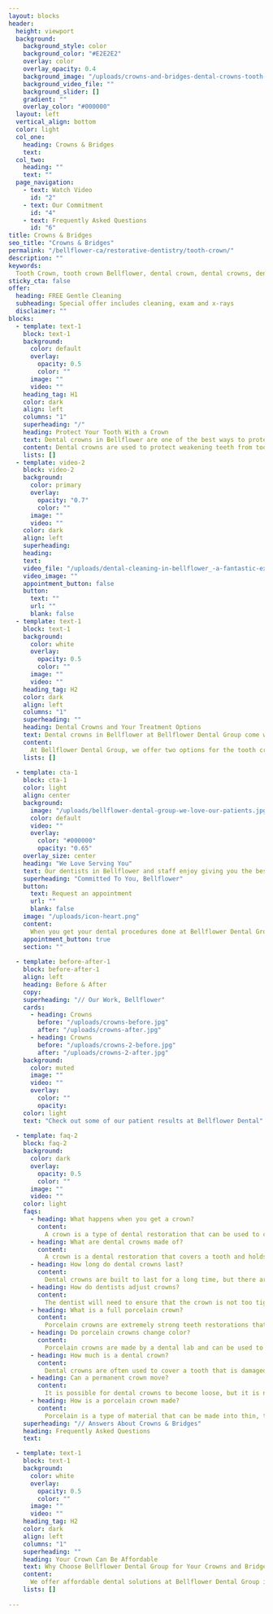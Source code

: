 ```yaml
---
layout: blocks
header:
  height: viewport
  background:
    background_style: color
    background_color: "#E2E2E2"
    overlay: color
    overlay_opacity: 0.4
    background_image: "/uploads/crowns-and-bridges-dental-crowns-tooth-restoration-bellflower-dental-bellflower-ca-hero.jpg"
    background_video_file: ""
    background_slider: []
    gradient: ""
    overlay_color: "#000000"
  layout: left
  vertical_align: bottom
  color: light
  col_one:
    heading: Crowns & Bridges
    text: 
  col_two:
    heading: ""
    text: ""
  page_navigation:
    - text: Watch Video
      id: "2"
    - text: Our Commitment
      id: "4"
    - text: Frequently Asked Questions
      id: "6"
title: Crowns & Bridges
seo_title: "Crowns & Bridges"
permalink: "/bellflower-ca/restorative-dentistry/tooth-crown/"
description: ""
keywords:
  Tooth Crown, tooth crown Bellflower, dental crown, dental crowns, dental crown cost, types of dental crowns, how long do crowns last, crowns dentist, dental bridge, dental bridge cost, dental bridge vs implant, tooth bridge, bridge for missing tooth, how does a tooth bridge work
sticky_cta: false
offer:
  heading: FREE Gentle Cleaning
  subheading: Special offer includes cleaning, exam and x-rays
  disclaimer: ""
blocks:
  - template: text-1
    block: text-1
    background:
      color: default
      overlay:
        opacity: 0.5
        color: ""
      image: ""
      video: ""
    heading_tag: H1
    color: dark
    align: left
    columns: "1"
    superheading: "/"
    heading: Protect Your Tooth With a Crown
    text: Dental crowns in Bellflower are one of the best ways to protect your teeth from further decay
    content: Dental crowns are used to protect weakening teeth from tooth decay* or breaking. A crown holds together a tooth that has been previously broken or damaged. A tooth crown can also be used to cover a tooth that has an unusual shape or color. A lot of the time dental crowns are used to aid other dental procedures, such as bridges or implants. However, one of the most common uses for a tooth crown in Bellflower is to help cover a filling when the filled tooth doesn’t have very much support, or tooth, left. We have our own on-site lab which means a very quick turnaround for crowns and very little wait for you. If you think you may be in a position that requires dental crowns in Bellflower, please don’t hesitate to give us a call with any questions. You can also schedule your appointment by calling us today.
    lists: []
  - template: video-2
    block: video-2
    background:
      color: primary
      overlay:
        opacity: "0.7"
        color: ""
      image: ""
      video: ""
    color: dark
    align: left
    superheading: 
    heading:
    text:
    video_file: "/uploads/dental-cleaning-in-bellflower_-a-fantastic-experience.mp4"
    video_image: ""
    appointment_button: false
    button:
      text: ""
      url: ""
      blank: false
  - template: text-1
    block: text-1
    background:
      color: white
      overlay:
        opacity: 0.5
        color: ""
      image: ""
      video: ""
    heading_tag: H2
    color: dark
    align: left
    columns: "1"
    superheading: ""
    heading: Dental Crowns and Your Treatment Options
    text: Dental crowns in Bellflower at Bellflower Dental Group come with two different options for your procedure
    content:
      At Bellflower Dental Group, we offer two options for the tooth crown process, which you should be aware of. First is the traditional, or lab-created option for a tooth crown. With lab-created dental crowns in Bellflower, your crown procedure is done over a span of multiple visits, in order to have the custom fit crown created and fitted properly to your tooth. Your first visit will involve examination and x-rays of your tooth to make sure other procedures are not needed, such as a root canal*. Once examined, the tooth will then be prepared for the crown, and an impression of your tooth will be taken and sent to the lab for a custom fit. While waiting to receive the permanent crown, a temporary crown will be placed. On your second visit, your tooth crown will be placed and examined for proper fit and color. The other is an option for CEREC dental crowns, which are same-day permanent crowns that are created during your treatment by the CEREC milling machine. The tooth crown is made to fit your tooth perfectly by computer-aided design that takes digital impressions of your teeth. The CEREC machine mills out your dental crowns within just a few minutes, requiring no need for added appointments. If you would like to schedule an appointment for dental crowns in Bellflower, call us 24/7. We are always available to take your call!
    lists: []
      
  - template: cta-1
    block: cta-1
    color: light
    align: center
    background:
      image: "/uploads/bellflower-dental-group-we-love-our-patients.jpg"
      color: default
      video: ""
      overlay:
        color: "#000000"
        opacity: "0.65"
    overlay_size: center
    heading: "We Love Serving You"
    text: Our dentists in Bellflower and staff enjoy giving you the best service possible
    superheading: "Committed To You, Bellflower"
    button:
      text: Request an appointment
      url: ""
      blank: false
    image: "/uploads/icon-heart.png"
    content:
      When you get your dental procedures done at Bellflower Dental Group, there is no doubt you are getting the best service in Bellflower and the surrounding areas. We absolutely love what we do, and we want you to love what we do for you just as much! We look forward to serving you, so please don’t hesitate to give us a call for your next appointment! We are available to answer your questions 24/7. Call us now.
    appointment_button: true
    section: ""
    
  - template: before-after-1
    block: before-after-1
    align: left
    heading: Before & After
    copy: 
    superheading: "// Our Work, Bellflower"
    cards:
      - heading: Crowns
        before: "/uploads/crowns-before.jpg"
        after: "/uploads/crowns-after.jpg"
      - heading: Crowns
        before: "/uploads/crowns-2-before.jpg"
        after: "/uploads/crowns-2-after.jpg"
    background:
      color: muted
      image: ""
      video: ""
      overlay:
        color: ""
        opacity:
    color: light
    text: "Check out some of our patient results at Bellflower Dental"
    
  - template: faq-2
    block: faq-2
    background:
      color: dark
      overlay:
        opacity: 0.5
        color: ""
      image: ""
      video: ""
    color: light
    faqs:
      - heading: What happens when you get a crown?
        content:
          A crown is a type of dental restoration that can be used to cover a tooth's entire surface. The crown covers the tooth and provides additional strength and protection for it. It also prevents further damage from occurring to the tooth, such as fracturing or breaking off entirely. This way, you get an extra layer of protection for all parts of your tooth - protecting them from any other injury when biting into something hard. 
      - heading: What are dental crowns made of?
        content:
          A crown is a dental restoration that covers a tooth and holds it in place. There are many different types of crowns, but the most common type is called an "all-porcelain" or ceramic crown. In order to prepare for your new all-ceramic crown, your dentist will remove the old filling material from inside your tooth and then shape and polish its surface with special instruments. 
      - heading: How long do dental crowns last?
        content:
          Dental crowns are built to last for a long time, but there are several factors which can affect how long they will remain in place, including food and drink choices, oral hygiene habits, and other environmental factors like trauma or injury. 
      - heading: How do dentists adjust crowns?
        content:
          The dentist will need to ensure that the crown is not too tight or too loose, but just right. If it's too tight, then it may be uncomfortable and irritate the gums of the patient; if it's too loose, then there could be problems with biting into food or speaking clearly. Crowns are typically adjusted by filing down part of them so that they fit perfectly over surrounding teeth without being either too big or small.
      - heading: What is a full porcelain crown?
        content:
          Porcelain crowns are extremely strong teeth restorations that are made to replace the natural enamel of a tooth. They can be used to cover up decayed or damaged teeth, restore broken down teeth, and even to change the shape of an existing tooth. While porcelain is considered more aesthetically pleasing than other options, it also tends to be one of the most durable types of dental restorations available.
      - heading: Do porcelain crowns change color?
        content:
          Porcelain crowns are made by a dental lab and can be used to repair teeth with large cavities or extensive decay. They are created from ceramic, which is fired at high temperatures in an oven. While porcelain does not change color due to temperature changes, it does have the potential for staining over time if you don't take proper care of your mouth between dental appointments.
      - heading: How much is a dental crown? 
        content:
          Dental crowns are often used to cover a tooth that is damaged or decayed. While they are strong and durable, the price of dental crowns can vary depending on your existing tooth and the material you choose for your new crown. 
      - heading: Can a permanent crown move?
        content:
          It is possible for dental crowns to become loose, but it is not very common. There are various reasons why crowns can become loose, including traumatic injuries or impacts, an old or broken crown, tooth decay, lack of dental care, sticky foods, or tooth clenching and grinding.
      - heading: How is a porcelain crown made?
        content:
          Porcelain is a type of material that can be made into thin, translucent layers and then bonded over the tooth's surface to create a strong restoration. To make porcelain crowns, technicians use an impression of your mouth to create a custom-fitting mold for the dental lab. This mold is then used to create your new tooth crown.
    superheading: "// Answers About Crowns & Bridges"
    heading: Frequently Asked Questions
    text: 

  - template: text-1
    block: text-1
    background:
      color: white
      overlay:
        opacity: 0.5
        color: ""
      image: ""
      video: ""
    heading_tag: H2
    color: dark
    align: left
    columns: "1"
    superheading: ""
    heading: Your Crown Can Be Affordable
    text: Why Choose Bellflower Dental Group for Your Crowns and Bridges?
    content:
      We offer affordable dental solutions at Bellflower Dental Group in Bellflower, CA so that you can get the treatment you need without breaking your budget or sacrificing your comfort. Our office has been serving local patients with comprehensive dentistry for years, making us one of the most trusted names in cosmetic dentistry and general care services, like teeth whitening, root canal therapy, oral surgery procedures, and more!
    lists: []
    
---
```


